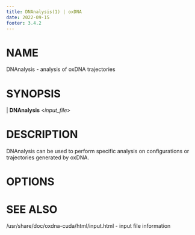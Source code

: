 ```yaml
---
title: DNAnalysis(1) | oxDNA
date: 2022-09-15
footer: 3.4.2
---
```


# NAME
DNAnalysis - analysis of oxDNA trajectories

# SYNOPSIS

| **DNAnalysis** \<_input\_file_\>

# DESCRIPTION

DNAnalysis can be used to perform specific analysis on configurations or trajectories generated by oxDNA.

# OPTIONS

# SEE ALSO

/usr/share/doc/oxdna-cuda/html/input.html - input file information
